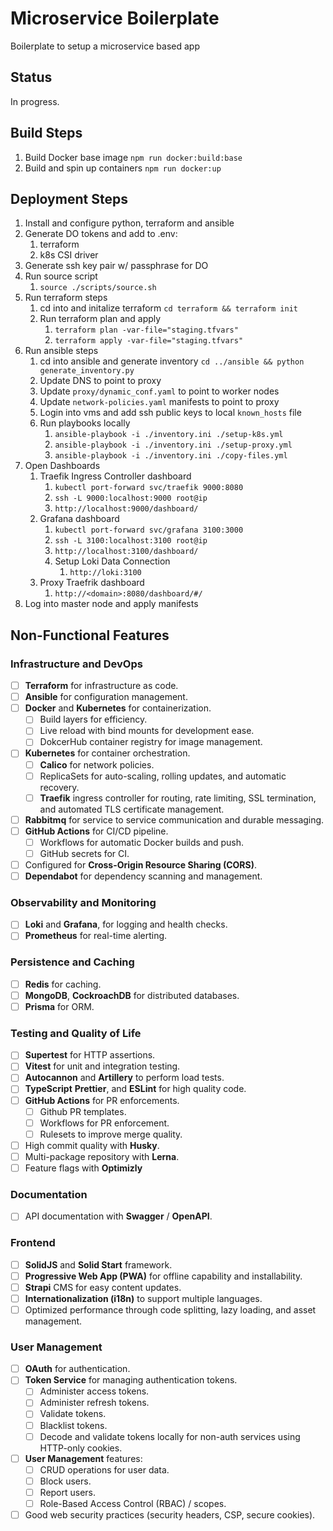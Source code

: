 # Microservice Boilerplate

Boilerplate to setup a microservice based app

## Status

In progress.

## Build Steps

1. Build Docker base image `npm run docker:build:base`
2. Build and spin up containers `npm run docker:up`

## Deployment Steps

1. Install and configure python, terraform and ansible
2. Generate DO tokens and add to .env:
   1. terraform
   2. k8s CSI driver
3. Generate ssh key pair w/ passphrase for DO
4. Run source script
   1. `source ./scripts/source.sh`
5. Run terraform steps
   1. cd into and initalize terraform `cd terraform && terraform init`
   2. Run terraform plan and apply
      1. `terraform plan -var-file="staging.tfvars"`
      2. `terraform apply -var-file="staging.tfvars"`
6. Run ansible steps
   1. cd into ansible and generate inventory `cd ../ansible && python generate_inventory.py`
   2. Update DNS to point to proxy
   3. Update `proxy/dynamic_conf.yaml` to point to worker nodes
   4. Update `network-policies.yaml` manifests to point to proxy
   5. Login into vms and add ssh public keys to local `known_hosts` file
   6. Run playbooks locally
      1. `ansible-playbook -i ./inventory.ini ./setup-k8s.yml`
      2. `ansible-playbook -i ./inventory.ini ./setup-proxy.yml`
      3. `ansible-playbook -i ./inventory.ini ./copy-files.yml`
7. Open Dashboards
   1. Traefik Ingress Controller dashboard
      1. `kubectl port-forward svc/traefik 9000:8080`
      2. `ssh -L 9000:localhost:9000 root@ip`
      3. `http://localhost:9000/dashboard/`
   2. Grafana dashboard
      1. `kubectl port-forward svc/grafana 3100:3000`
      2. `ssh -L 3100:localhost:3100 root@ip`
      3. `http://localhost:3100/dashboard/`
      4. Setup Loki Data Connection
         1. `http://loki:3100`
   3. Proxy Traefrik dashboard
      1. `http://<domain>:8080/dashboard/#/`
8. Log into master node and apply manifests

## Non-Functional Features

### Infrastructure and DevOps

- [ ] **Terraform** for infrastructure as code.
- [ ] **Ansible** for configuration management.
- [ ] **Docker** and **Kubernetes** for containerization.
  - [ ] Build layers for efficiency.
  - [ ] Live reload with bind mounts for development ease.
  - [ ] DokcerHub container registry for image management.
- [ ] **Kubernetes** for container orchestration.
  - [ ] **Calico** for network policies.
  - [ ] ReplicaSets for auto-scaling, rolling updates, and automatic recovery.
  - [ ] **Traefik** ingress controller for routing, rate limiting, SSL termination, and automated TLS certificate management.
- [ ] **Rabbitmq** for service to service communication and durable messaging.
- [ ] **GitHub Actions** for CI/CD pipeline.
  - [ ] Workflows for automatic Docker builds and push.
  - [ ] GitHub secrets for CI.
- [ ] Configured for **Cross-Origin Resource Sharing (CORS)**.
- [ ] **Dependabot** for dependency scanning and management.

### Observability and Monitoring

- [ ] **Loki** and **Grafana**, for logging and health checks.
- [ ] **Prometheus** for real-time alerting.

### Persistence and Caching

- [ ] **Redis** for caching.
- [ ] **MongoDB**, **CockroachDB** for distributed databases.
- [ ] **Prisma** for ORM.

### Testing and Quality of Life

- [ ] **Supertest** for HTTP assertions.
- [ ] **Vitest** for unit and integration testing.
- [ ] **Autocannon** and **Artillery** to perform load tests.
- [ ] **TypeScript** **Prettier**, and **ESLint** for high quality code.
- [ ] **GitHub Actions** for PR enforcements.
  - [ ] Github PR templates.
  - [ ] Workflows for PR enforcement.
  - [ ] Rulesets to improve merge quality.
- [ ] High commit quality with **Husky**.
- [ ] Multi-package repository with **Lerna**.
- [ ] Feature flags with **Optimizly**

### Documentation

- [ ] API documentation with **Swagger** / **OpenAPI**.

### Frontend

- [ ] **SolidJS** and **Solid Start** framework.
- [ ] **Progressive Web App (PWA)** for offline capability and installability.
- [ ] **Strapi** CMS for easy content updates.
- [ ] **Internationalization (i18n)** to support multiple languages.
- [ ] Optimized performance through code splitting, lazy loading, and asset management.

### User Management

- [ ] **OAuth** for authentication.
- [ ] **Token Service** for managing authentication tokens.
  - [ ] Administer access tokens.
  - [ ] Administer refresh tokens.
  - [ ] Validate tokens.
  - [ ] Blacklist tokens.
  - [ ] Decode and validate tokens locally for non-auth services using HTTP-only cookies.
- [ ] **User Management** features:
  - [ ] CRUD operations for user data.
  - [ ] Block users.
  - [ ] Report users.
  - [ ] Role-Based Access Control (RBAC) / scopes.
- [ ] Good web security practices (security headers, CSP, secure cookies).
